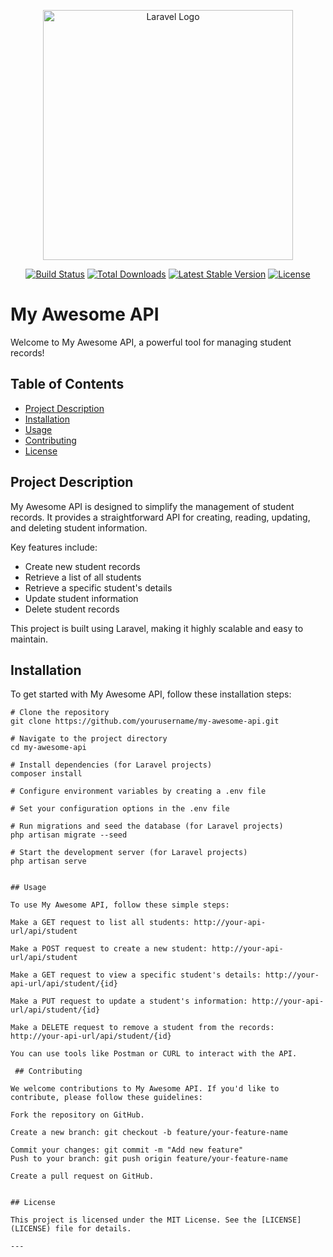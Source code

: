 <p align="center"><a href="https://laravel.com" target="_blank"><img src="https://raw.githubusercontent.com/laravel/art/master/logo-lockup/5%20SVG/2%20CMYK/1%20Full%20Color/laravel-logolockup-cmyk-red.svg" width="400" alt="Laravel Logo"></a></p>

<p align="center">
<a href="https://github.com/laravel/framework/actions"><img src="https://github.com/laravel/framework/workflows/tests/badge.svg" alt="Build Status"></a>
<a href="https://packagist.org/packages/laravel/framework"><img src="https://img.shields.io/packagist/dt/laravel/framework" alt="Total Downloads"></a>
<a href="https://packagist.org/packages/laravel/framework"><img src="https://img.shields.io/packagist/v/laravel/framework" alt="Latest Stable Version"></a>
<a href="https://packagist.org/packages/laravel/framework"><img src="https://img.shields.io/packagist/l/laravel/framework" alt="License"></a>
</p>

# My Awesome API

Welcome to My Awesome API, a powerful tool for managing student records!

## Table of Contents

- [Project Description](#project-description)
- [Installation](#installation)
- [Usage](#usage)
- [Contributing](#contributing)
- [License](#license)

## Project Description

My Awesome API is designed to simplify the management of student records. It provides a straightforward API for creating, reading, updating, and deleting student information.

Key features include:
- Create new student records
- Retrieve a list of all students
- Retrieve a specific student's details
- Update student information
- Delete student records

This project is built using Laravel, making it highly scalable and easy to maintain.

## Installation

To get started with My Awesome API, follow these installation steps:

```shell
# Clone the repository
git clone https://github.com/yourusername/my-awesome-api.git

# Navigate to the project directory
cd my-awesome-api

# Install dependencies (for Laravel projects)
composer install

# Configure environment variables by creating a .env file

# Set your configuration options in the .env file

# Run migrations and seed the database (for Laravel projects)
php artisan migrate --seed

# Start the development server (for Laravel projects)
php artisan serve


## Usage

To use My Awesome API, follow these simple steps:

Make a GET request to list all students: http://your-api-url/api/student

Make a POST request to create a new student: http://your-api-url/api/student

Make a GET request to view a specific student's details: http://your-api-url/api/student/{id}

Make a PUT request to update a student's information: http://your-api-url/api/student/{id}

Make a DELETE request to remove a student from the records: http://your-api-url/api/student/{id}

You can use tools like Postman or CURL to interact with the API.

 ## Contributing

We welcome contributions to My Awesome API. If you'd like to contribute, please follow these guidelines:

Fork the repository on GitHub.

Create a new branch: git checkout -b feature/your-feature-name

Commit your changes: git commit -m "Add new feature"
Push to your branch: git push origin feature/your-feature-name

Create a pull request on GitHub.


## License

This project is licensed under the MIT License. See the [LICENSE](LICENSE) file for details.

---



